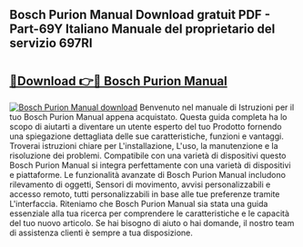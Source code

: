 ## Bosch Purion Manual Download gratuit PDF - Part-69Y Italiano Manuale del proprietario del servizio 697RI

# <h2><a href="http://dfc7w1q.blite.top/?on=Bosch+Purion+Manual">🔗Download 👉🔴 Bosch Purion Manual</a></h2>

[![Bosch Purion Manual download](https://i.imgur.com/lujVjoI.png)](http://dfc7w1q.blite.top/?on=Bosch+Purion+Manual)
Benvenuto nel manuale di Istruzioni per il tuo Bosch Purion Manual appena acquistato. Questa guida completa ha lo scopo di aiutarti a diventare un utente esperto del tuo Prodotto fornendo una spiegazione dettagliata delle sue caratteristiche, funzioni e vantaggi. Troverai istruzioni chiare per L'installazione, L'uso, la manutenzione e la risoluzione dei problemi. Compatibile con una varietà di dispositivi questo Bosch Purion Manual si integra perfettamente con una varietà di dispositivi e piattaforme. Le funzionalità avanzate di Bosch Purion Manual includono rilevamento di oggetti, Sensori di movimento, avvisi personalizzabili e accesso remoto, tutti personalizzabili in base alle tue preferenze tramite L'interfaccia. Riteniamo che Bosch Purion Manual sia stata una guida essenziale alla tua ricerca per comprendere le caratteristiche e le capacità del tuo nuovo articolo. Se hai bisogno di aiuto o hai domande, il nostro team di assistenza clienti è sempre a tua disposizione.
